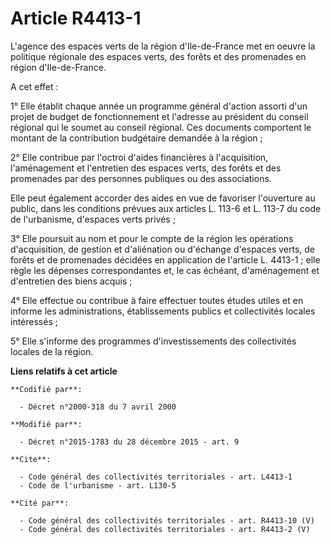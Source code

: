 # Article R4413-1

L'agence des espaces verts de la région d'Ile-de-France met en oeuvre la politique régionale des espaces verts, des forêts et
des promenades en région d'Ile-de-France.

A cet effet :

1° Elle établit chaque année un programme général d'action assorti d'un projet de budget de fonctionnement et l'adresse au
président du conseil régional qui le soumet au conseil régional. Ces documents comportent le montant de la contribution
budgétaire demandée à la région ;

2° Elle contribue par l'octroi d'aides financières à l'acquisition, l'aménagement et l'entretien des espaces verts, des
forêts et des promenades par des personnes publiques ou des associations.

Elle peut également accorder des aides en vue de favoriser l'ouverture au public, dans les conditions prévues aux articles L.
113-6 et L. 113-7 du code de l'urbanisme, d'espaces verts privés ;

3° Elle poursuit au nom et pour le compte de la région les opérations d'acquisition, de gestion et d'aliénation ou d'échange
d'espaces verts, de forêts et de promenades décidées en application de l'article L. 4413-1 ; elle règle les dépenses
correspondantes et, le cas échéant, d'aménagement et d'entretien des biens acquis ;

4° Elle effectue ou contribue à faire effectuer toutes études utiles et en informe les administrations, établissements
publics et collectivités locales intéressés ;

5° Elle s'informe des programmes d'investissements des collectivités locales de la région.

**Liens relatifs à cet article**

	**Codifié par**:

	  - Décret n°2000-318 du 7 avril 2000

	**Modifié par**:

	  - Décret n°2015-1783 du 28 décembre 2015 - art. 9

	**Cite**:

	  - Code général des collectivités territoriales - art. L4413-1
	  - Code de l'urbanisme - art. L130-5

	**Cité par**:

	  - Code général des collectivités territoriales - art. R4413-10 (V)
	  - Code général des collectivités territoriales - art. R4413-2 (V)
